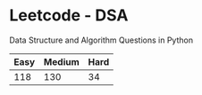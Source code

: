 # Leetcode - DSA

Data Structure and Algorithm Questions in Python

| Easy   |  Medium  | Hard |
|--------|----------|------|
|   118  |    130   |  34  |
